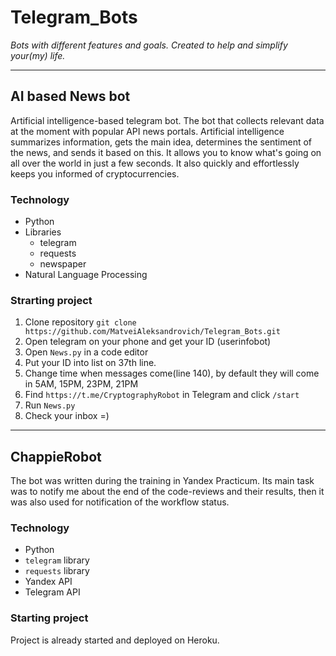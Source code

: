 # Telegram_Bots
_Bots with different features and goals. Created to help and simplify your(my) life._

----

## AI based News bot
Artificial intelligence-based telegram bot. The bot that collects relevant data at the moment with popular API news portals. Artificial intelligence summarizes information, gets the main idea, determines the sentiment of the news, and sends it based on this. It allows you to know what's going on all over the world in just a few seconds. It also quickly and effortlessly keeps you informed of cryptocurrencies.

### Technology
- Python
- Libraries
  - telegram
  - requests
  - newspaper
- Natural Language Processing

### Strarting project
1. Clone repository `git clone https://github.com/MatveiAleksandrovich/Telegram_Bots.git`
2. Open telegram on your phone and get your ID (userinfobot)
3. Open `News.py` in a code editor
4. Put your ID into list on 37th line.
5. Change time when messages come(line 140), by default they will come in 5AM, 15PM, 23PM, 21PM
6. Find `https://t.me/CryptographyRobot` in Telegram and click `/start`
7. Run `News.py`
8. Check your inbox =)


----

## ChappieRobot
The bot was written during the training in Yandex Practicum. Its main task was to notify me about the end of the code-reviews and their results, then it was also used for notification of the workflow status.

### Technology
- Python
- `telegram` library
- `requests` library
- Yandex API
- Telegram API

### Starting project
Project is already started and deployed on Heroku.
